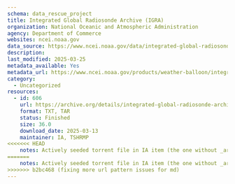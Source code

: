 ```yaml
---
schema: data_rescue_project 
title: Integrated Global Radiosonde Archive (IGRA)
organization: National Oceanic and Atmospheric Administration
agency: Department of Commerce
websites: ncei.noaa.gov
data_source: https://www.ncei.noaa.gov/data/integrated-global-radiosonde-archive/
description: 
last_modified: 2025-03-25
metadata_available: Yes
metadata_url: https://www.ncei.noaa.gov/products/weather-balloon/integrated-global-radiosonde-archive
category:
  - Uncategorized
resources:
  - id: 606
    url: https://archive.org/details/integrated-global-radiosonde-archive
    format: TXT, TAR
    status: Finished
    size: 36.0
    download_date: 2025-03-13
    maintainer: IA, TSHRMP
<<<<<<< HEAD
    notes: Actively seeded torrent file in IA item (the one without _archive).  Direct file upload in process.Additional torrent location https//academictorrents.com/details/0b77070e48703a4bc86327a8c5523e3a41b33b70
=======
    notes: Actively seeded torrent file in IA item (the one without _archive).  Direct file upload in process.Additional torrent location: https://academictorrents.com/details/0b77070e48703a4bc86327a8c5523e3a41b33b70
>>>>>>> b2bc468 (fixing more url pattern issues for md)
---
```

